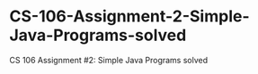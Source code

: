 # CS-106-Assignment-2-Simple-Java-Programs-solved
CS 106 Assignment #2: Simple Java Programs solved

